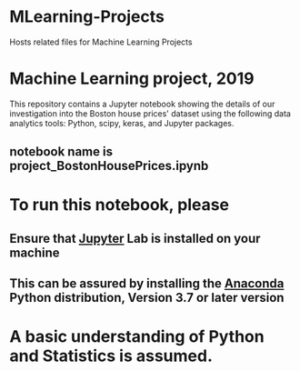 # MLearning-Projects
Hosts related files for Machine Learning Projects

# Machine Learning project, 2019
This repository contains a Jupyter notebook showing the details of our investigation into the Boston house prices' dataset using the following data analytics tools: Python, scipy, keras, and Jupyter packages.


## notebook name is project_BostonHousePrices.ipynb

# To run this notebook, please
## Ensure that [Jupyter](http://jupyter.org) Lab is installed on your machine
## This can be assured by installing the [Anaconda](https://www.anaconda.com) Python distribution, Version 3.7 or later version

# A basic understanding of Python and Statistics is assumed.
